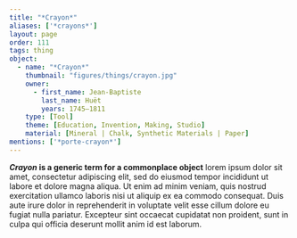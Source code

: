 ```yaml
---
title: "*Crayon*"
aliases: ['*crayons*']
layout: page
order: 111
tags: thing
object:
  - name: "*Crayon*"
    thumbnail: "figures/things/crayon.jpg"
    owner:
      - first_name: Jean-Baptiste
        last_name: Huët
        years: 1745–1811
    type: [Tool]
    theme: [Education, Invention, Making, Studio]
    material: [Mineral | Chalk, Synthetic Materials | Paper]
mentions: ['*porte-crayon*']
---
```


***Crayon* is a generic term for a commonplace object** lorem ipsum dolor sit amet, consectetur adipiscing elit, sed do eiusmod tempor incididunt ut labore et dolore magna aliqua. Ut enim ad minim veniam, quis nostrud exercitation ullamco laboris nisi ut aliquip ex ea commodo consequat. Duis aute irure dolor in reprehenderit in voluptate velit esse cillum dolore eu fugiat nulla pariatur. Excepteur sint occaecat cupidatat non proident, sunt in culpa qui officia deserunt mollit anim id est laborum.